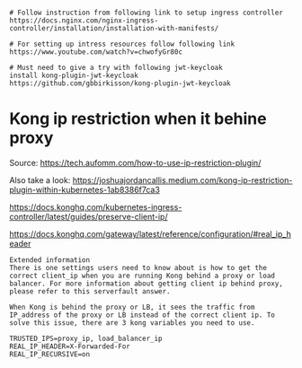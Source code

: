 <pre><code>
# Follow instruction from following link to setup ingress controller
https://docs.nginx.com/nginx-ingress-controller/installation/installation-with-manifests/

# For setting up intress resources follow following link
https://www.youtube.com/watch?v=chwofyGr80c

# Must need to give a try with following jwt-keycloak
install kong-plugin-jwt-keycloak
https://github.com/gbbirkisson/kong-plugin-jwt-keycloak
</code></pre>

# Kong ip restriction when it behine proxy
Source: https://tech.aufomm.com/how-to-use-ip-restriction-plugin/

Also take a look: https://joshuajordancallis.medium.com/kong-ip-restriction-plugin-within-kubernetes-1ab8386f7ca3

https://docs.konghq.com/kubernetes-ingress-controller/latest/guides/preserve-client-ip/

https://docs.konghq.com/gateway/latest/reference/configuration/#real_ip_header
```
Extended information
There is one settings users need to know about is how to get the correct client_ip when you are running Kong behind a proxy or load balancer. For more information about getting client ip behind proxy, please refer to this serverfault answer.

When Kong is behind the proxy or LB, it sees the traffic from IP_address of the proxy or LB instead of the correct client ip. To solve this issue, there are 3 kong variables you need to use.

TRUSTED_IPS=proxy_ip, load_balancer_ip
REAL_IP_HEADER=X-Forwarded-For
REAL_IP_RECURSIVE=on
```
